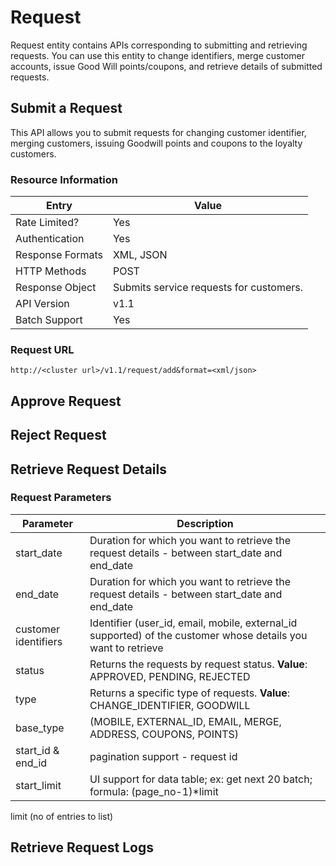 # Request
Request entity contains APIs corresponding to submitting and retrieving requests. You can use this entity to change identifiers, merge customer accounts, issue Good Will points/coupons, and retrieve details of submitted requests.

## Submit a Request
This API allows you to submit requests for changing customer identifier, merging customers, issuing Goodwill points and coupons to the loyalty customers.

### Resource Information
Entry | Value
----- | -----
Rate Limited? | Yes
Authentication | Yes
Response Formats | XML, JSON
HTTP Methods | POST
Response Object | Submits service requests for customers.
API Version | v1.1
Batch Support | Yes

### Request URL
`http://<cluster url>/v1.1/request/add&format=<xml/json>`


## Approve Request



## Reject Request


## Retrieve Request Details

### Request Parameters
Parameter | Description
--------- | -----------
start_date | Duration for which you want to retrieve the request details - between start_date and end_date
end_date | Duration for which you want to retrieve the request details - between start_date and end_date
customer identifiers | Identifier (user_id, email, mobile, external_id supported) of the customer whose details you want to retrieve
status | Returns the requests by request status. **Value**: APPROVED, PENDING, REJECTED
type | Returns a specific type of requests. **Value**: CHANGE_IDENTIFIER, GOODWILL
base_type | (MOBILE, EXTERNAL_ID, EMAIL, MERGE, ADDRESS, COUPONS, POINTS)
start_id & end_id | pagination support - request id
start_limit | UI support for data table; ex: get next 20 batch; formula: (page_no-1)*limit
limit (no of entries to list)



## Retrieve Request Logs